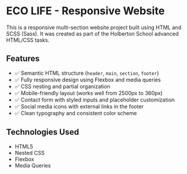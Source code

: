 # ECO LIFE - Responsive Website

This is a responsive multi-section website project built using HTML and SCSS (Sass). It was created as part of the Holberton School advanced HTML/CSS tasks.

## Features

- ✅ Semantic HTML structure (`header`, `main`, `section`, `footer`)
- ✅ Fully responsive design using Flexbox and media queries
- ✅ CSS nesting and partial organization
- ✅ Mobile-friendly layout (works well from 2500px to 360px)
- ✅ Contact form with styled inputs and placeholder customization
- ✅ Social media icons with external links in the footer
- ✅ Clean typography and consistent color scheme

## Technologies Used

- HTML5
- Nested CSS
- Flexbox
- Media Queries